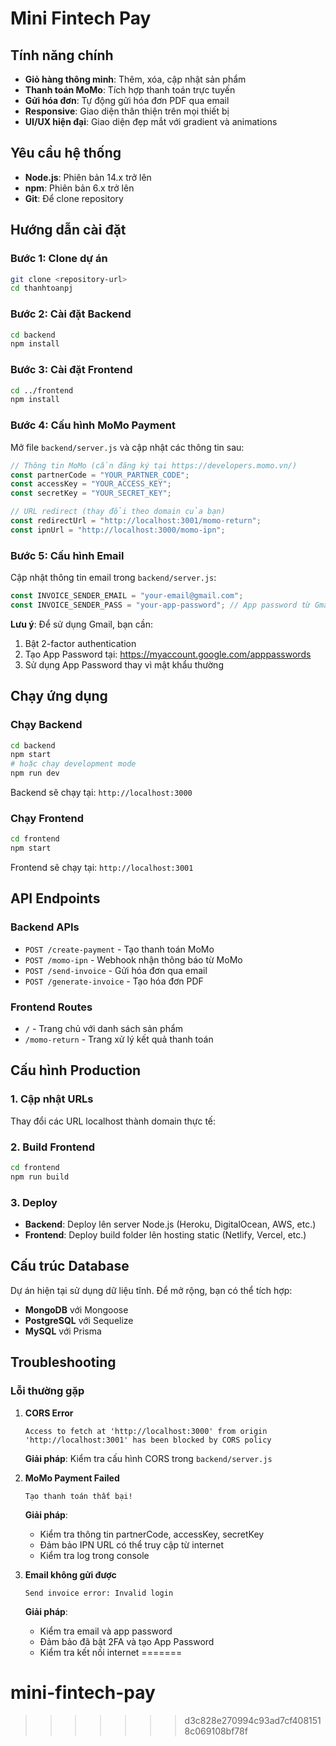 # Mini Fintech Pay


## Tính năng chính

-  **Giỏ hàng thông minh**: Thêm, xóa, cập nhật sản phẩm
- **Thanh toán MoMo**: Tích hợp thanh toán trực tuyến
- **Gửi hóa đơn**: Tự động gửi hóa đơn PDF qua email
- **Responsive**: Giao diện thân thiện trên mọi thiết bị
- **UI/UX hiện đại**: Giao diện đẹp mắt với gradient và animations


## Yêu cầu hệ thống

- **Node.js**: Phiên bản 14.x trở lên
- **npm**: Phiên bản 6.x trở lên
- **Git**: Để clone repository

## Hướng dẫn cài đặt

### Bước 1: Clone dự án

```bash
git clone <repository-url>
cd thanhtoanpj
```

### Bước 2: Cài đặt Backend

```bash
cd backend
npm install
```

### Bước 3: Cài đặt Frontend

```bash
cd ../frontend
npm install
```

### Bước 4: Cấu hình MoMo Payment

Mở file `backend/server.js` và cập nhật các thông tin sau:

```javascript
// Thông tin MoMo (cần đăng ký tại https://developers.momo.vn/)
const partnerCode = "YOUR_PARTNER_CODE";
const accessKey = "YOUR_ACCESS_KEY";
const secretKey = "YOUR_SECRET_KEY";

// URL redirect (thay đổi theo domain của bạn)
const redirectUrl = "http://localhost:3001/momo-return";
const ipnUrl = "http://localhost:3000/momo-ipn";
```

### Bước 5: Cấu hình Email

Cập nhật thông tin email trong `backend/server.js`:

```javascript
const INVOICE_SENDER_EMAIL = "your-email@gmail.com";
const INVOICE_SENDER_PASS = "your-app-password"; // App password từ Gmail
```

**Lưu ý**: Để sử dụng Gmail, bạn cần:
1. Bật 2-factor authentication
2. Tạo App Password tại: https://myaccount.google.com/apppasswords
3. Sử dụng App Password thay vì mật khẩu thường

## Chạy ứng dụng

### Chạy Backend

```bash
cd backend
npm start
# hoặc chạy development mode
npm run dev
```

Backend sẽ chạy tại: `http://localhost:3000`

### Chạy Frontend

```bash
cd frontend
npm start
```

Frontend sẽ chạy tại: `http://localhost:3001`

## API Endpoints

### Backend APIs

- `POST /create-payment` - Tạo thanh toán MoMo
- `POST /momo-ipn` - Webhook nhận thông báo từ MoMo
- `POST /send-invoice` - Gửi hóa đơn qua email
- `POST /generate-invoice` - Tạo hóa đơn PDF

### Frontend Routes

- `/` - Trang chủ với danh sách sản phẩm
- `/momo-return` - Trang xử lý kết quả thanh toán

## Cấu hình Production

### 1. Cập nhật URLs

Thay đổi các URL localhost thành domain thực tế:

### 2. Build Frontend

```bash
cd frontend
npm run build
```

### 3. Deploy

- **Backend**: Deploy lên server Node.js (Heroku, DigitalOcean, AWS, etc.)
- **Frontend**: Deploy build folder lên hosting static (Netlify, Vercel, etc.)

## Cấu trúc Database

Dự án hiện tại sử dụng dữ liệu tĩnh. Để mở rộng, bạn có thể tích hợp:

- **MongoDB** với Mongoose
- **PostgreSQL** với Sequelize
- **MySQL** với Prisma

## Troubleshooting

### Lỗi thường gặp

1. **CORS Error**
   ```
   Access to fetch at 'http://localhost:3000' from origin 'http://localhost:3001' has been blocked by CORS policy
   ```
   **Giải pháp**: Kiểm tra cấu hình CORS trong `backend/server.js`

2. **MoMo Payment Failed**
   ```
   Tạo thanh toán thất bại!
   ```
   **Giải pháp**: 
   - Kiểm tra thông tin partnerCode, accessKey, secretKey
   - Đảm bảo IPN URL có thể truy cập từ internet
   - Kiểm tra log trong console

3. **Email không gửi được**
   ```
   Send invoice error: Invalid login
   ```
   **Giải pháp**:
   - Kiểm tra email và app password
   - Đảm bảo đã bật 2FA và tạo App Password
   - Kiểm tra kết nối internet
=======
# mini-fintech-pay
>>>>>>> d3c828e270994c93ad7cf4081518c069108bf78f
